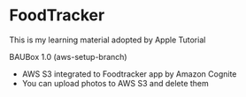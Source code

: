 # FoodTracker

This is my learning material adopted by Apple Tutorial

BAUBox 1.0 (aws-setup-branch)

 - AWS S3 integrated to Foodtracker app by Amazon Cognite
 - You can upload photos to AWS S3 and delete them  

